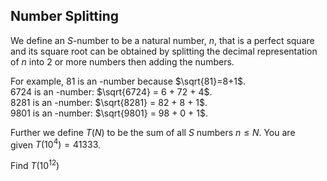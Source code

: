 ## Number Splitting



We define an $S$-number to be a natural number, $n$, that is a perfect square and its square root can be obtained by splitting the decimal representation of $n$ into $2$ or more numbers then adding the numbers.

For example, $81$ is an -number because $\sqrt{81}=8+1$.  
$6724$ is an -number: $\sqrt{6724} = 6 + 72 + 4$.  
$8281$ is an -number: $\sqrt{8281} = 82 + 8 + 1$.  
$9801$ is an -number: $\sqrt{9801} = 98 + 0 + 1$.

Further we define $T(N)$ to be the sum of all $S$ numbers $n\le N$. You are given $T(10^4) = 41333$.

Find $T(10^{12})$
